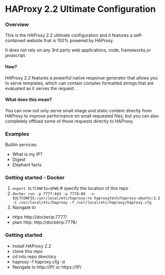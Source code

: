 # HAProxy 2.2 Ultimate Configuration

### Overview

This is the HAProxy 2.2 ultimate configuration and it features a self-contained website that is 100% powered by HAProxy.

It does not rely on any 3rd party web applications, code, frameworks,or javascript.

#### How?

HAProxy 2.2 features a powerful native response generator that allows you to serve templates, which can contain complex formatted strings that are evaluated as it serves the request.

#### What does this mean?

You can now not only serve small image and static content directly from HAProxy to improve performance on small requested files, but you can also completely offload some of those requests directly to HAProxy.

### Examples

Builtin services:

* What is my IP?
* Digest
* Elephant facts

### Getting started - Docker
1. `export ULTCONFIG=$PWD` # specify the location of this repo
1. `docker run -p 7777:443 -p 7778:80  -v $ULTCONFIG:/usr/local/etc/haproxy:ro haproxytech/haproxy-ubuntu:2.2 -C /usr/local/etc/haproxy -f /usr/local/etc/haproxy/haproxy.cfg`
2. Navigate to
  - https http://dockerip:7777/
  - plain http: http://dockerip:7778/

### Getting started
* Install HAProxy 2.2
* clone this repo
* cd into repo directory
* haproxy -f haproxy.cfg -d
* Navigate to http://IP/ or https://IP/

